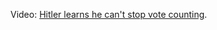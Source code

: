 Video: <a href="https://www.youtube.com/watch?v=b8HeTZ7DDIA">Hitler learns he can't stop vote counting</a>. 
